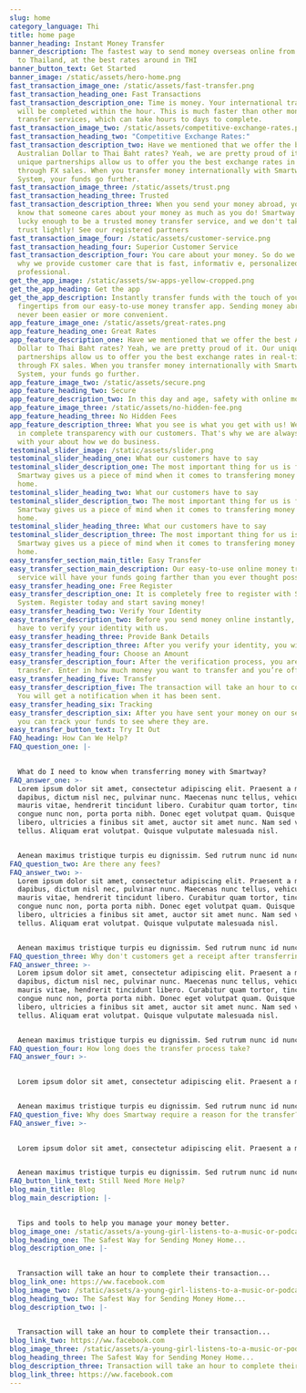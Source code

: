 ```yaml
---
slug: home
category_language: Thi
title: home page
banner_heading: Instant Money Transfer
banner_description: The fastest way to send money overseas online from Australia
  to Thailand, at the best rates around in THI
banner_button_text: Get Started
banner_image: /static/assets/hero-home.png
fast_transaction_image_one: /static/assets/fast-transfer.png
fast_transaction_heading_one: Fast Transactions
fast_transaction_description_one: Time is money. Your international transfers
  will be completed within the hour. This is much faster than other money
  transfer services, which can take hours to days to complete.
fast_transaction_image_two: /static/assets/competitive-exchange-rates.png
fast_transaction_heading_two: "Competitive Exchange Rates:"
fast_transaction_description_two: Have we mentioned that we offer the best
  Australian Dollar to Thai Baht rates? Yeah, we are pretty proud of it. Our
  unique partnerships allow us to offer you the best exchange rates in real-time
  through FX sales. When you transfer money internationally with Smartway
  System, your funds go further.
fast_transaction_image_three: /static/assets/trust.png
fast_transaction_heading_three: Trusted
fast_transaction_description_three: When you send your money abroad, you want to
  know that someone cares about your money as much as you do! Smartway System is
  lucky enough to be a trusted money transfer service, and we don't take that
  trust lightly! See our registered partners
fast_transaction_image_four: /static/assets/customer-service.png
fast_transaction_heading_four: Superior Customer Service
fast_transaction_description_four: You care about your money. So do we. That's
  why we provide customer care that is fast, informativ e, personalized, and
  professional.
get_the_app_image: /static/assets/sw-apps-yellow-cropped.png
get_the_app_heading: Get the app
get_the_app_description: Instantly transfer funds with the touch of your
  fingertips from our easy-to-use money transfer app. Sending money abroad has
  never been easier or more convenient.
app_feature_image_one: /static/assets/great-rates.png
app_feature_heading_one: Great Rates
app_feature_description_one: Have we mentioned that we offer the best Australian
  Dollar to Thai Baht rates? Yeah, we are pretty proud of it. Our unique
  partnerships allow us to offer you the best exchange rates in real-time
  through FX sales. When you transfer money internationally with Smartway
  System, your funds go further.
app_feature_image_two: /static/assets/secure.png
app_feature_heading_two: Secure
app_feature_description_two: In this day and age, safety with online money transactions is more important than ever. At Smartway System, we work with large, established banks in Australia that require extra identification protocols. We will never allow third-parties to see our client's details
app_feature_image_three: /static/assets/no-hidden-fee.png
app_feature_heading_three: No Hidden Fees
app_feature_description_three: What you see is what you get with us! We believe
  in complete transparency with our customers. That's why we are always upfront
  with your about how we do business.
testominal_slider_image: /static/assets/slider.png
testominal_slider_heading_one: What our customers have to say
testominal_slider_description_one: The most important thing for us is family.
  Smartway gives us a piece of mind when it comes to transfering money back
  home.
testominal_slider_heading_two: What our customers have to say
testominal_slider_description_two: The most important thing for us is family.
  Smartway gives us a piece of mind when it comes to transfering money back
  home.
testominal_slider_heading_three: What our customers have to say
testominal_slider_description_three: The most important thing for us is family.
  Smartway gives us a piece of mind when it comes to transfering money back
  home.
easy_transfer_section_main_title: Easy Transfer
easy_transfer_section_main_description: Our easy-to-use online money transfer
  service will have your funds going farther than you ever thought possible.
easy_transfer_heading_one: Free Register
easy_transfer_description_one: It is completely free to register with Smartway
  System. Register today and start saving money!
easy_transfer_heading_two: Verify Your Identity
easy_transfer_description_two: Before you send money online instantly, you will
  have to verify your identity with us.
easy_transfer_heading_three: Provide Bank Details
easy_transfer_description_three: After you verify your identity, you will need to verify your bank details. Then you can begin transferring money.
easy_transfer_heading_four: Choose an Amount
easy_transfer_description_four: After the verification process, you are ready to
  transfer. Enter in how much money you want to transfer and you’re off!
easy_transfer_heading_five: Transfer
easy_transfer_description_five: The transaction will take an hour to complete.
  You will get a notification when it has been sent.
easy_transfer_heading_six: Tracking
easy_transfer_description_six: After you have sent your money on our service,
  you can track your funds to see where they are.
easy_transfer_button_text: Try It Out
FAQ_heading: How Can We Help?
FAQ_question_one: |-
  

  What do I need to know when transferring money with Smartway?
FAQ_answer_one: >-
  Lorem ipsum dolor sit amet, consectetur adipiscing elit. Praesent a metus
  dapibus, dictum nisl nec, pulvinar nunc. Maecenas nunc tellus, vehicula eu
  mauris vitae, hendrerit tincidunt libero. Curabitur quam tortor, tincidunt
  congue nunc non, porta porta nibh. Donec eget volutpat quam. Quisque magna
  libero, ultricies a finibus sit amet, auctor sit amet nunc. Nam sed viverra
  tellus. Aliquam erat volutpat. Quisque vulputate malesuada nisl.


  Aenean maximus tristique turpis eu dignissim. Sed rutrum nunc id nunc volutpat aliquam eu sed magna. Nullam quis volutpat augue. Vestibulum vestibulum mauris quam, non pellentesque nibh consectetur ut. Nullam interdum, metus at viverra suscipit.
FAQ_question_two: Are there any fees?
FAQ_answer_two: >-
  Lorem ipsum dolor sit amet, consectetur adipiscing elit. Praesent a metus
  dapibus, dictum nisl nec, pulvinar nunc. Maecenas nunc tellus, vehicula eu
  mauris vitae, hendrerit tincidunt libero. Curabitur quam tortor, tincidunt
  congue nunc non, porta porta nibh. Donec eget volutpat quam. Quisque magna
  libero, ultricies a finibus sit amet, auctor sit amet nunc. Nam sed viverra
  tellus. Aliquam erat volutpat. Quisque vulputate malesuada nisl.


  Aenean maximus tristique turpis eu dignissim. Sed rutrum nunc id nunc volutpat aliquam eu sed magna. Nullam quis volutpat augue. Vestibulum vestibulum mauris quam, non pellentesque nibh consectetur ut. Nullam interdum, metus at viverra suscipit.
FAQ_question_three: Why don't customers get a receipt after transferring?
FAQ_answer_three: >-
  Lorem ipsum dolor sit amet, consectetur adipiscing elit. Praesent a metus
  dapibus, dictum nisl nec, pulvinar nunc. Maecenas nunc tellus, vehicula eu
  mauris vitae, hendrerit tincidunt libero. Curabitur quam tortor, tincidunt
  congue nunc non, porta porta nibh. Donec eget volutpat quam. Quisque magna
  libero, ultricies a finibus sit amet, auctor sit amet nunc. Nam sed viverra
  tellus. Aliquam erat volutpat. Quisque vulputate malesuada nisl.


  Aenean maximus tristique turpis eu dignissim. Sed rutrum nunc id nunc volutpat aliquam eu sed magna. Nullam quis volutpat augue. Vestibulum vestibulum mauris quam, non pellentesque nibh consectetur ut. Nullam interdum, metus at viverra suscipit.
FAQ_question_four: How long does the transfer process take?
FAQ_answer_four: >-
  

  Lorem ipsum dolor sit amet, consectetur adipiscing elit. Praesent a metus dapibus, dictum nisl nec, pulvinar nunc. Maecenas nunc tellus, vehicula eu mauris vitae, hendrerit tincidunt libero. Curabitur quam tortor, tincidunt congue nunc non, porta porta nibh. Donec eget volutpat quam. Quisque magna libero, ultricies a finibus sit amet, auctor sit amet nunc. Nam sed viverra tellus. Aliquam erat volutpat. Quisque vulputate malesuada nisl.


  Aenean maximus tristique turpis eu dignissim. Sed rutrum nunc id nunc volutpat aliquam eu sed magna. Nullam quis volutpat augue. Vestibulum vestibulum mauris quam, non pellentesque nibh consectetur ut. Nullam interdum, metus at viverra suscipit.
FAQ_question_five: Why does Smartway require a reason for the transfer?
FAQ_answer_five: >-
  

  Lorem ipsum dolor sit amet, consectetur adipiscing elit. Praesent a metus dapibus, dictum nisl nec, pulvinar nunc. Maecenas nunc tellus, vehicula eu mauris vitae, hendrerit tincidunt libero. Curabitur quam tortor, tincidunt congue nunc non, porta porta nibh. Donec eget volutpat quam. Quisque magna libero, ultricies a finibus sit amet, auctor sit amet nunc. Nam sed viverra tellus. Aliquam erat volutpat. Quisque vulputate malesuada nisl.


  Aenean maximus tristique turpis eu dignissim. Sed rutrum nunc id nunc volutpat aliquam eu sed magna. Nullam quis volutpat augue. Vestibulum vestibulum mauris quam, non pellentesque nibh consectetur ut. Nullam interdum, metus at viverra suscipit.
FAQ_button_link_text: Still Need More Help?
blog_main_title: Blog
blog_main_description: |-
  

  Tips and tools to help you manage your money better.
blog_image_one: /static/assets/a-young-girl-listens-to-a-music-or-podcast-while-traveling-in-a-train-42cffbbb59e57ea053434908ddb58fc5.png
blog_heading_one: The Safest Way for Sending Money Home...
blog_description_one: |-
  

  Transaction will take an hour to complete their transaction...
blog_link_one: https://ww.facebook.com
blog_image_two: /static/assets/a-young-girl-listens-to-a-music-or-podcast-while-traveling-in-a-train-42cffbbb59e57ea053434908ddb58fc5.png
blog_heading_two: The Safest Way for Sending Money Home...
blog_description_two: |-
  

  Transaction will take an hour to complete their transaction...
blog_link_two: https://ww.facebook.com
blog_image_three: /static/assets/a-young-girl-listens-to-a-music-or-podcast-while-traveling-in-a-train-42cffbbb59e57ea053434908ddb58fc5.png
blog_heading_three: The Safest Way for Sending Money Home...
blog_description_three: Transaction will take an hour to complete their transaction...
blog_link_three: https://ww.facebook.com
---
```

